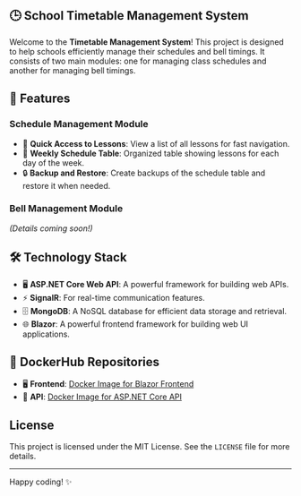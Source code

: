 ## 🕒 School Timetable Management System

Welcome to the **Timetable Management System**! This project is designed to help schools efficiently manage their schedules and bell timings. It consists of two main modules: one for managing class schedules and another for managing bell timings.

## 🔧 Features

### Schedule Management Module
- 🔎 **Quick Access to Lessons**: View a list of all lessons for fast navigation.
- 📅 **Weekly Schedule Table**: Organized table showing lessons for each day of the week.
- 🔒 **Backup and Restore**: Create backups of the schedule table and restore it when needed.

### Bell Management Module
*(Details coming soon!)*

## 🛠️ Technology Stack
- 🖥️ **ASP.NET Core Web API**: A powerful framework for building web APIs.
- ⚡ **SignalR**: For real-time communication features.
- 🗄️ **MongoDB**: A NoSQL database for efficient data storage and retrieval.
- 🌐 **Blazor**: A powerful frontend framework for building web UI applications.

## 🐋 DockerHub Repositories
- 🖥️ **Frontend**: [Docker Image for Blazor Frontend](https://hub.docker.com/repository/docker/xoggas/timetable.frontend/general)  
- 🔧 **API**: [Docker Image for ASP.NET Core API](https://hub.docker.com/repository/docker/xoggas/timetable.api/general)

## License

This project is licensed under the MIT License. See the `LICENSE` file for more details.

---

Happy coding! ✨
